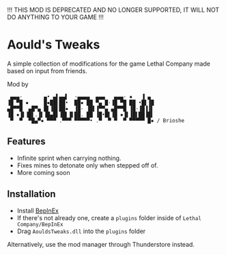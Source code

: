!!!
THIS MOD IS DEPRECATED AND NO LONGER SUPPORTED, IT WILL NOT DO ANYTHING TO YOUR GAME
!!!

# Aould's Tweaks

A simple collection of modifications for the game Lethal Company made based on input from friends.

Mod by 
```
 ▄▄▄·       ▄• ▄▌▄▄▌  ·▄▄▄▄  ▄▄▄   ▄▄▄· ▪   ▐ ▄ 
▐█ ▀█ ▪     █▪██▌██•  ██▪ ██ ▀▄ █·▐█ ▀█ ██ •█▌▐█ 
▄█▀▀█  ▄█▀▄ █▌▐█▌██▪  ▐█· ▐█▌▐▀▀▄ ▄█▀▀█ ▐█·▐█▐▐▌ 
▐█ ▪▐▌▐█▌.▐▌▐█▄█▌▐█▌▐▌██. ██ ▐█•█▌▐█ ▪▐▌▐█▌██▐█▌ 
 ▀  ▀  ▀█▄▀▪ ▀▀▀ .▀▀▀ ▀▀▀▀▀• .▀  ▀ ▀  ▀ ▀▀▀▀▀ █▪ / Brioshe
```
 ## Features
- Infinite sprint when carrying nothing.
- Fixes mines to detonate only when stepped off of.
- More coming soon

## Installation
- Install [BepInEx](https://thunderstore.io/c/lethal-company/p/BepInEx/BepInExPack/)
- If there's not already one, create a `plugins` folder inside of `Lethal Company/BepInEx`
- Drag `AouldsTweaks.dll` into the `plugins` folder

Alternatively, use the mod manager through Thunderstore instead.
